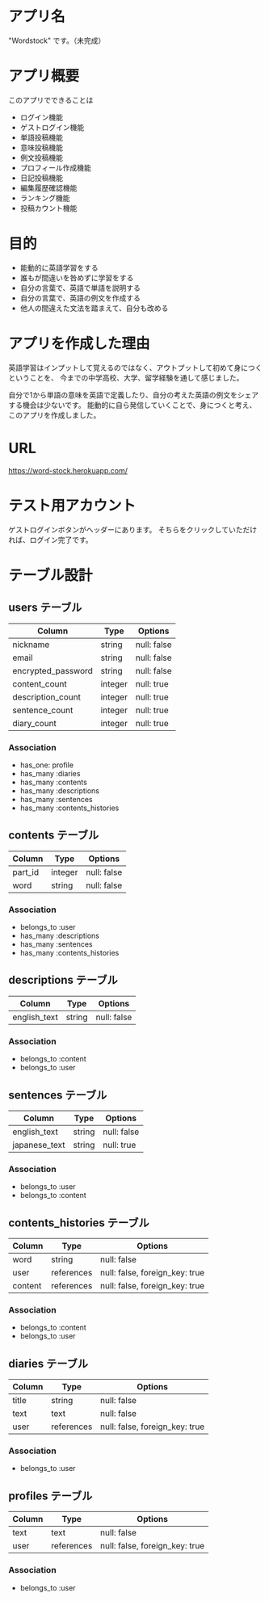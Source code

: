 # アプリ名
"Wordstock" です。（未完成）

# アプリ概要
このアプリでできることは

- ログイン機能
- ゲストログイン機能
- 単語投稿機能
- 意味投稿機能
- 例文投稿機能
- プロフィール作成機能
- 日記投稿機能
- 編集履歴確認機能
- ランキング機能
- 投稿カウント機能

# 目的
- 能動的に英語学習をする
- 誰もが間違いを咎めずに学習をする
- 自分の言葉で、英語で単語を説明する
- 自分の言葉で、英語の例文を作成する
- 他人の間違えた文法を踏まえて、自分も改める

# アプリを作成した理由
英語学習はインプットして覚えるのではなく、アウトプットして初めて身につくということを、
今までの中学高校、大学、留学経験を通して感じました。

自分で1から単語の意味を英語で定義したり、自分の考えた英語の例文をシェアする機会は少ないです。
能動的に自ら発信していくことで、身につくと考え、このアプリを作成しました。


# URL
https://word-stock.herokuapp.com/


# テスト用アカウント
ゲストログインボタンがヘッダーにあります。
そちらをクリックしていただければ、ログイン完了です。


# テーブル設計

## users テーブル

| Column             | Type     | Options     |
| ------------------ | -------- | ----------- |
| nickname           | string   | null: false |
| email              | string   | null: false |
| encrypted_password | string   | null: false |
| content_count      | integer  | null: true  |
| description_count  | integer  | null: true  |
| sentence_count     | integer  | null: true  |
| diary_count        | integer  | null: true  |

### Association

- has_one: profile
- has_many :diaries
- has_many :contents
- has_many :descriptions
- has_many :sentences
- has_many :contents_histories

## contents テーブル

| Column             | Type    | Options     |
| ------------------ | ------- | ----------- |
| part_id            | integer | null: false |
| word               | string  | null: false |

### Association

- belongs_to :user
- has_many :descriptions
- has_many :sentences
- has_many :contents_histories

## descriptions テーブル

| Column             | Type    | Options     |
| ------------------ | ------- | ----------- |
| english_text       | string  | null: false |

### Association

- belongs_to :content
- belongs_to :user

## sentences テーブル

| Column             | Type    | Options     |
| ------------------ | ------- | ----------- |
| english_text       | string  | null: false |
| japanese_text      | string  | null: true  |

### Association

- belongs_to :user
- belongs_to :content

## contents_histories テーブル

| Column             | Type       | Options                        |
| ------------------ | ---------- | ------------------------------ |
| word               | string     | null: false                    |
| user               | references | null: false, foreign_key: true |
| content            | references | null: false, foreign_key: true |

### Association

- belongs_to :content
- belongs_to :user

## diaries テーブル

| Column             | Type       | Options                           |
| ------------------ | ---------- | --------------------------------- |
| title              | string     | null: false                       |
| text               | text       | null: false                       |
| user               | references | null: false, foreign_key: true    |

### Association

- belongs_to :user

## profiles テーブル

| Column             | Type       | Options                           |
| ------------------ | ---------- | --------------------------------- |
| text               | text       | null: false                       |
| user               | references | null: false, foreign_key: true    |

### Association

- belongs_to :user
